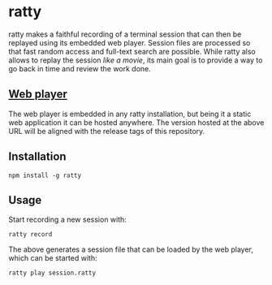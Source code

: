 # ratty

ratty makes a faithful recording of a terminal session that can then be replayed using its embedded web player. Session files are processed so that fast random access and full-text search are possible. While ratty also allows to replay the session *like a movie*, its main goal is to provide a way to go back in time and review the work done.

## [Web player](https://cardaci.xyz/ratty/)

The web player is embedded in any ratty installation, but being it a static web application it can be hosted anywhere. The version hosted at the above URL will be aligned with the release tags of this repository.

## Installation

```
npm install -g ratty
```

## Usage

Start recording a new session with:

```
ratty record
```

The above generates a session file that can be loaded by the web player, which can be started with:

```
ratty play session.ratty
```
